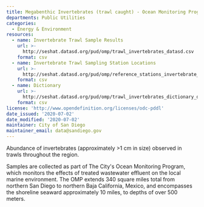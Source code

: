 ```yaml
---
title: Megabenthic Invertebrates (trawl caught) - Ocean Monitoring Program
departments: Public Utilities
categories:
  - Energy & Environment
resources:
  - name: Invertebrate Trawl Sample Results
    url: >-
      http://seshat.datasd.org/pud/omp/trawl_invertebrates_datasd.csv
    format: csv
  - name: Invertebrate Trawl Sampling Station Locations
    url: >-
      http://seshat.datasd.org/pud/omp/reference_stations_invertebrate_trawls.csv
    format: csv
  - name: Dictionary
    url: >-
      http://seshat.datasd.org/pud/omp/trawl_invertebrates_dictionary_datasd.csv
    format: csv
license: 'http://www.opendefinition.org/licenses/odc-pddl'
date_issued: '2020-07-02'
date_modified: '2020-07-02'
maintainer: City of San Diego
maintainer_email: data@sandiego.gov
---
```

Abundance of invertebrates (approximately >1 cm in size) observed in trawls throughout the region.
<!--more-->
Samples are collected as part of The City's Ocean Monitoring Program, which monitors the effects of treated wastewater effluent on the local marine environment. The OMP extends 340 square miles total from northern San Diego to northern Baja California, Mexico, and encompasses the shoreline seaward approximately 10 miles, to depths of over 500 meters.
